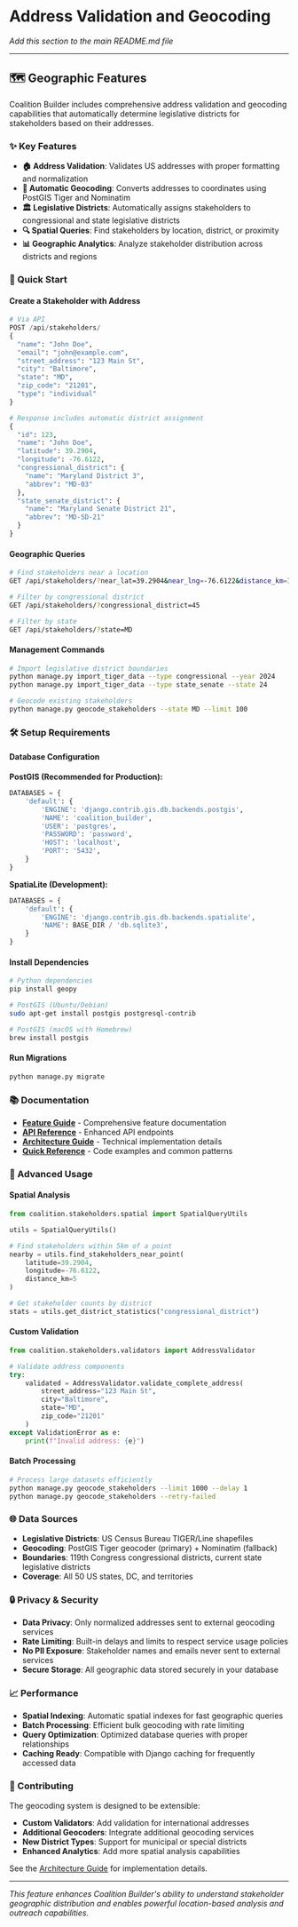# Address Validation and Geocoding

_Add this section to the main README.md file_

---

## 🗺️ Geographic Features

Coalition Builder includes comprehensive address validation and geocoding capabilities that automatically determine legislative districts for stakeholders based on their addresses.

### ✨ Key Features

- **🏠 Address Validation**: Validates US addresses with proper formatting and normalization
- **📍 Automatic Geocoding**: Converts addresses to coordinates using PostGIS Tiger and Nominatim
- **🏛️ Legislative Districts**: Automatically assigns stakeholders to congressional and state legislative districts
- **🔍 Spatial Queries**: Find stakeholders by location, district, or proximity
- **📊 Geographic Analytics**: Analyze stakeholder distribution across districts and regions

### 🚀 Quick Start

#### Create a Stakeholder with Address

```python
# Via API
POST /api/stakeholders/
{
  "name": "John Doe",
  "email": "john@example.com",
  "street_address": "123 Main St",
  "city": "Baltimore",
  "state": "MD",
  "zip_code": "21201",
  "type": "individual"
}

# Response includes automatic district assignment
{
  "id": 123,
  "name": "John Doe",
  "latitude": 39.2904,
  "longitude": -76.6122,
  "congressional_district": {
    "name": "Maryland District 3",
    "abbrev": "MD-03"
  },
  "state_senate_district": {
    "name": "Maryland Senate District 21",
    "abbrev": "MD-SD-21"
  }
}
```

#### Geographic Queries

```bash
# Find stakeholders near a location
GET /api/stakeholders/?near_lat=39.2904&near_lng=-76.6122&distance_km=10

# Filter by congressional district
GET /api/stakeholders/?congressional_district=45

# Filter by state
GET /api/stakeholders/?state=MD
```

#### Management Commands

```bash
# Import legislative district boundaries
python manage.py import_tiger_data --type congressional --year 2024
python manage.py import_tiger_data --type state_senate --state 24

# Geocode existing stakeholders
python manage.py geocode_stakeholders --state MD --limit 100
```

### 🛠️ Setup Requirements

#### Database Configuration

**PostGIS (Recommended for Production):**

```python
DATABASES = {
    'default': {
        'ENGINE': 'django.contrib.gis.db.backends.postgis',
        'NAME': 'coalition_builder',
        'USER': 'postgres',
        'PASSWORD': 'password',
        'HOST': 'localhost',
        'PORT': '5432',
    }
}
```

**SpatiaLite (Development):**

```python
DATABASES = {
    'default': {
        'ENGINE': 'django.contrib.gis.db.backends.spatialite',
        'NAME': BASE_DIR / 'db.sqlite3',
    }
}
```

#### Install Dependencies

```bash
# Python dependencies
pip install geopy

# PostGIS (Ubuntu/Debian)
sudo apt-get install postgis postgresql-contrib

# PostGIS (macOS with Homebrew)
brew install postgis
```

#### Run Migrations

```bash
python manage.py migrate
```

### 📚 Documentation

- **[Feature Guide](docs/features/address-validation.md)** - Comprehensive feature documentation
- **[API Reference](docs/api/stakeholders-enhanced.md)** - Enhanced API endpoints
- **[Architecture Guide](docs/development/geocoding-architecture.md)** - Technical implementation details
- **[Quick Reference](docs/reference/geocoding-quick-reference.md)** - Code examples and common patterns

### 🔧 Advanced Usage

#### Spatial Analysis

```python
from coalition.stakeholders.spatial import SpatialQueryUtils

utils = SpatialQueryUtils()

# Find stakeholders within 5km of a point
nearby = utils.find_stakeholders_near_point(
    latitude=39.2904,
    longitude=-76.6122,
    distance_km=5
)

# Get stakeholder counts by district
stats = utils.get_district_statistics("congressional_district")
```

#### Custom Validation

```python
from coalition.stakeholders.validators import AddressValidator

# Validate address components
try:
    validated = AddressValidator.validate_complete_address(
        street_address="123 Main St",
        city="Baltimore",
        state="MD",
        zip_code="21201"
    )
except ValidationError as e:
    print(f"Invalid address: {e}")
```

#### Batch Processing

```bash
# Process large datasets efficiently
python manage.py geocode_stakeholders --limit 1000 --delay 1
python manage.py geocode_stakeholders --retry-failed
```

### 🌐 Data Sources

- **Legislative Districts**: US Census Bureau TIGER/Line shapefiles
- **Geocoding**: PostGIS Tiger geocoder (primary) + Nominatim (fallback)
- **Boundaries**: 119th Congress congressional districts, current state legislative districts
- **Coverage**: All 50 US states, DC, and territories

### 🔒 Privacy & Security

- **Data Privacy**: Only normalized addresses sent to external geocoding services
- **Rate Limiting**: Built-in delays and limits to respect service usage policies
- **No PII Exposure**: Stakeholder names and emails never sent to external services
- **Secure Storage**: All geographic data stored securely in your database

### 📈 Performance

- **Spatial Indexing**: Automatic spatial indexes for fast geographic queries
- **Batch Processing**: Efficient bulk geocoding with rate limiting
- **Query Optimization**: Optimized database queries with proper relationships
- **Caching Ready**: Compatible with Django caching for frequently accessed data

### 🤝 Contributing

The geocoding system is designed to be extensible:

- **Custom Validators**: Add validation for international addresses
- **Additional Geocoders**: Integrate additional geocoding services
- **New District Types**: Support for municipal or special districts
- **Enhanced Analytics**: Add more spatial analysis capabilities

See the [Architecture Guide](docs/development/geocoding-architecture.md) for implementation details.

---

_This feature enhances Coalition Builder's ability to understand stakeholder geographic distribution and enables powerful location-based analysis and outreach capabilities._
